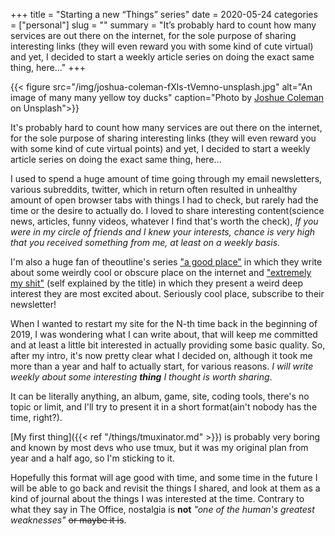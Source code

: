 +++
title       = "Starting a new “Things” series"
date        = 2020-05-24
categories  = ["personal"]
slug        = ""
summary     = "It’s probably hard to count how many services are out there on the internet, for the sole purpose of sharing interesting links (they will even reward you with some kind of cute virtual) and yet, I decided to start a weekly article series on doing the exact same thing, here…"
+++

{{< figure src="/img/joshua-coleman-fXls-tVemno-unsplash.jpg" alt="An image of many many yellow toy ducks" caption="Photo by [Joshue Coleman](https://google.co://unsplash.com/@joshstyle) on Unsplash">}}

It's probably hard to count how many services are out there on the internet, for the sole purpose of sharing interesting links (they will even reward you with some kind of cute virtual points) and yet, I decided to start a weekly article series on doing the exact same thing, here\...

I used to spend a huge amount of time going through my email newsletters, various subreddits, twitter, which in return often resulted in unhealthy amount of open browser tabs with things I had to check, but rarely had the time or the desire to actually do. I loved to share interesting content(science news, articles, funny videos, whatever I find that's worth the check), _If you were in my circle of friends and I knew your interests, chance is very high that you received something from me, at least on a weekly basis._

I'm also a huge fan of theoutline's series ["a good place"](https://theoutline.com/post/7519/a-good-place-where-motivation-fails-discipline-succeeds) in which they write about some weirdly cool or obscure place on the internet and ["extremely my shit"](https://www.youtube.com/playlist?list=PLZIExsLcds6096FjqXQ492ksfXg2ZvrsM) (self explained by the title) in which they present a weird deep interest they are most excited about. Seriously cool place, subscribe to their newsletter!

When I wanted to restart my site for the N-th time back in the beginning of 2019, I was wondering what I can write about, that will keep me committed and at least a little bit interested in actually providing some basic quality.
So, after my intro, it's now pretty clear what I decided on, although it took me more than a year and half to actually start, for various reasons. _I will write weekly about some interesting **thing** I thought is worth sharing_.

It can be literally anything, an album, game, site, coding tools, there's no topic or limit, and I'll try to present it in a short format(ain't nobody has the time, right?).

[My first thing]({{< ref "/things/tmuxinator.md" >}}) is probably very boring and known by most devs who use tmux, but it was my original plan from year and a half ago, so I'm sticking to it.

Hopefully this format will age good with time, and some time in the future I will be able to go back and revisit the things I shared, and look at them as a kind of journal about the things I was interested at the time. Contrary to what they say in The Office, nostalgia is **not** _"one of the human's greatest weaknesses"_ ~~or maybe it is~~.